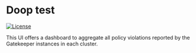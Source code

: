 # Doop test

[![License](https://img.shields.io/badge/License-Apache%202.0-blue.svg)](LICENSE)

This UI offers a dashboard to aggregate all policy violations reported by the Gatekeeper instances in each cluster.
